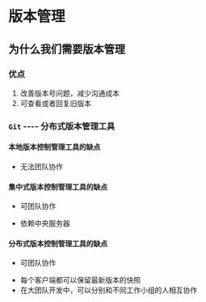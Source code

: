 
# 版本管理
## 为什么我们需要版本管理


### 优点
1. 改善版本号问题，减少沟通成本
2. 可查看或者回复旧版本

### `Git` ---- 分布式版本管理工具

#### 本地版本控制管理工具的缺点
- 无法团队协作
#### 集中式版本控制管理工具的缺点
- 可团队协作
* 依赖中央服务器
#### 分布式版本控制管理工具的缺点
- 可团队协作
* 每个客户端都可以保留最新版本的快照
* 在大团队开发中，可以分别和不同工作小组的人相互协作
